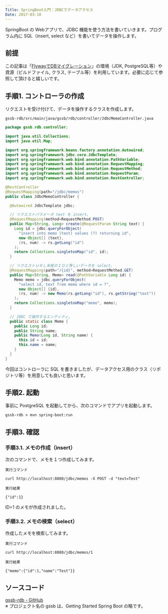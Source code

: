 ```yaml
---
Title: SpringBoot入門：JDBCでデータアクセス
Date: 2017-03-10
---
```


SpringBoot の Webアプリで、JDBC 機能を使う方法を書いていきます。プログラム内に SQL（insert, select など）を書いてデータを操作します。


## 前提
この記事は「[FlywayでDBマイグレーション](/entry/spring-boot/intro/flyway)」の環境（JDK, PostgreSQL等）や資源（ビルドファイル, クラス, テーブル等）を利用しています。必要に応じて参照して頂けると嬉しいです。


## 手順1. コントローラの作成
リクエストを受け付けて、データを操作するクラスを作成します。

`gssb-rdb/src/main/java/gssb/rdb/controller/JdbcMemoController.java`

```java
package gssb.rdb.controller;

import java.util.Collections;
import java.util.Map;

import org.springframework.beans.factory.annotation.Autowired;
import org.springframework.jdbc.core.JdbcTemplate;
import org.springframework.web.bind.annotation.PathVariable;
import org.springframework.web.bind.annotation.RequestMapping;
import org.springframework.web.bind.annotation.RequestMethod;
import org.springframework.web.bind.annotation.RequestParam;
import org.springframework.web.bind.annotation.RestController;

@RestController
@RequestMapping(path="/jdbc/memos")
public class JdbcMemoController {

  @Autowired JdbcTemplate jdbc;

  // リクエストパラメータ text を insert。
  @RequestMapping(method=RequestMethod.POST)
  public Map<String, Long> create(@RequestParam String text) {
    Long id = jdbc.queryForObject(
      "insert into memo (text) values (?) returning id",
      new Object[] {text},
      (rs, num) -> rs.getLong("id")
    );
    return Collections.singletonMap("id", id);
  }

  // リクエストＵＲＬ末尾のＩＤと等しいデータを select。
  @RequestMapping(path="/{id}", method=RequestMethod.GET)
  public Map<String, Memo> read(@PathVariable Long id) {
    Memo memo = jdbc.queryForObject(
      "select id, text from memo where id = ?",
      new Object[] {id},
      (rs, num) -> new Memo(rs.getLong("id"), rs.getString("text"))
    );
    return Collections.singletonMap("memo", memo);
  }

  // JDBC で操作するエンティティ。
  public static class Memo {
    public Long id;
    public String name;
    public Memo(Long id, String name) {
      this.id = id;
      this.name = name;
    }
  }
}
```

今回はコントローラに SQL を書きましたが、データアクセス用のクラス（リポジトリ等）を用意しても良いと思います。


## 手順2. 起動
事前に PostgreSQL を起動してから、次のコマンドでアプリを起動します。

```txt
gssb-rdb > mvn spring-boot:run
```


## 手順3. 確認
### 手順3.1. メモの作成（insert）
次のコマンドで、メモを１つ作成してみます。

`実行コマンド`

```
curl http://localhost:8080/jdbc/memos -X POST -d "text=Test"
```

`実行結果`

```
{"id":1}
```

ID=1 のメモが作成されました。


### 手順3.2. メモの検索（select）
作成したメモを検索してみます。

`実行コマンド`

```
curl http://localhost:8080/jdbc/memos/1
```

`実行結果`

```
{"memo":{"id":1,"name":"Test"}}
```


## ソースコード
[gssb-rdb - GitHub](https://github.com/mamorum/blog/tree/master/code/gssb-rdb)  
※ プロジェクト名の gssb は、Getting Started Spring Boot の略です。
